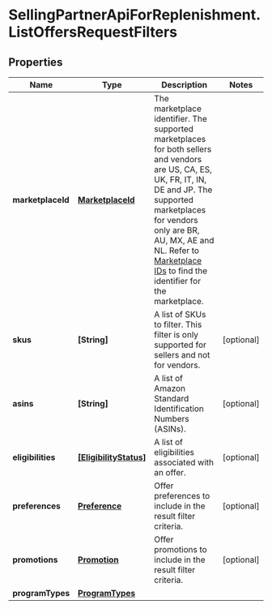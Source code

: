 # SellingPartnerApiForReplenishment.ListOffersRequestFilters

## Properties
Name | Type | Description | Notes
------------ | ------------- | ------------- | -------------
**marketplaceId** | [**MarketplaceId**](MarketplaceId.md) | The marketplace identifier. The supported marketplaces for both sellers and vendors are US, CA, ES, UK, FR, IT, IN, DE and JP. The supported marketplaces for vendors only are BR, AU, MX, AE and NL.  Refer to [Marketplace IDs](https://developer-docs.amazon.com/sp-api/docs/marketplace-ids) to find the identifier for the marketplace. | 
**skus** | **[String]** | A list of SKUs to filter. This filter is only supported for sellers and not for vendors. | [optional] 
**asins** | **[String]** | A list of Amazon Standard Identification Numbers (ASINs). | [optional] 
**eligibilities** | [**[EligibilityStatus]**](EligibilityStatus.md) | A list of eligibilities associated with an offer. | [optional] 
**preferences** | [**Preference**](Preference.md) | Offer preferences to include in the result filter criteria. | [optional] 
**promotions** | [**Promotion**](Promotion.md) | Offer promotions to include in the result filter criteria. | [optional] 
**programTypes** | [**ProgramTypes**](ProgramTypes.md) |  | 


